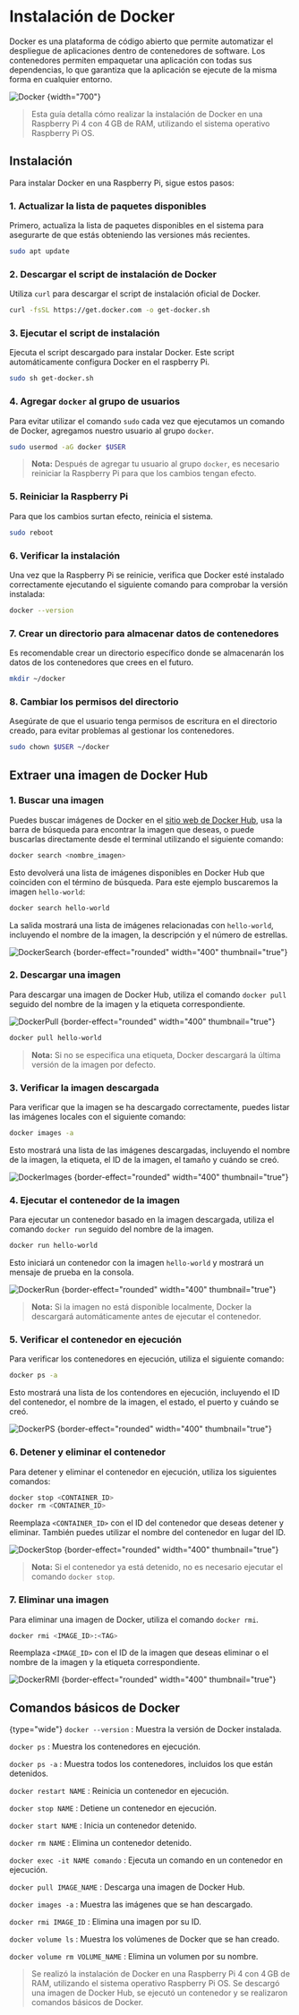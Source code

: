 # Instalación de Docker

Docker es una plataforma de código abierto que permite automatizar el despliegue de aplicaciones dentro de contenedores
de software.
Los contenedores permiten empaquetar una aplicación con todas sus dependencias, lo que garantiza que la aplicación se
ejecute de la misma forma en cualquier entorno.

![Docker](docker.png) {width="700"}

> Esta guía detalla cómo realizar la instalación de Docker en una Raspberry Pi 4 con 4 GB de RAM, utilizando el sistema operativo Raspberry Pi OS.

## Instalación

Para instalar Docker en una Raspberry Pi, sigue estos pasos:

### 1. Actualizar la lista de paquetes disponibles

Primero, actualiza la lista de paquetes disponibles en el sistema para asegurarte de que estás obteniendo las versiones más recientes.

```bash
sudo apt update
```

### 2. Descargar el script de instalación de Docker

Utiliza `curl` para descargar el script de instalación oficial de Docker.

```bash
curl -fsSL https://get.docker.com -o get-docker.sh
```

### 3. Ejecutar el script de instalación

Ejecuta el script descargado para instalar Docker. Este script automáticamente configura Docker en el raspberry Pi.

```bash
sudo sh get-docker.sh
```

### 4. Agregar `docker` al grupo de usuarios

Para evitar utilizar el comando `sudo` cada vez que ejecutamos un comando de Docker, agregamos nuestro usuario al grupo `docker`.

```bash
sudo usermod -aG docker $USER
```

> **Nota:** Después de agregar tu usuario al grupo `docker`, es necesario reiniciar la Raspberry Pi para que los cambios tengan efecto.

### 5. Reiniciar la Raspberry Pi

Para que los cambios surtan efecto, reinicia el sistema.

```bash
sudo reboot
```

### 6. Verificar la instalación

Una vez que la Raspberry Pi se reinicie, verifica que Docker esté instalado correctamente ejecutando el siguiente comando para comprobar la versión instalada:

```bash
docker --version
```

### 7. Crear un directorio para almacenar datos de contenedores

Es recomendable crear un directorio específico donde se almacenarán los datos de los contenedores que crees en el futuro.

```bash
mkdir ~/docker
```

### 8. Cambiar los permisos del directorio

Asegúrate de que el usuario tenga permisos de escritura en el directorio creado, para evitar problemas al gestionar los contenedores.

```bash
sudo chown $USER ~/docker
```

## Extraer una imagen de Docker Hub

### 1. Buscar una imagen

Puedes buscar imágenes de Docker en el [sitio web de Docker Hub](https://hub.docker.com/ "Página oficial de Docker Hub"), usa la barra de búsqueda para encontrar la imagen que deseas, o puede buscarlas directamente desde el terminal utilizando el siguiente comando:

```bash
docker search <nombre_imagen>
```

Esto devolverá una lista de imágenes disponibles en Docker Hub que coinciden con el término de búsqueda. Para este ejemplo buscaremos la imagen `hello-world`:

```bash
docker search hello-world
```

La salida mostrará una lista de imágenes relacionadas con `hello-world`, incluyendo el nombre de la imagen, la descripción y el número de estrellas.

![DockerSearch](docker_search.png) {border-effect="rounded" width="400" thumbnail="true"}

### 2. Descargar una imagen

Para descargar una imagen de Docker Hub, utiliza el comando `docker pull` seguido del nombre de la imagen y la etiqueta correspondiente.

![DockerPull](docker_pull.png) {border-effect="rounded" width="400" thumbnail="true"}

```bash
docker pull hello-world
```

> **Nota:** Si no se especifica una etiqueta, Docker descargará la última versión de la imagen por defecto.

### 3. Verificar la imagen descargada

Para verificar que la imagen se ha descargado correctamente, puedes listar las imágenes locales con el siguiente comando:

```bash
docker images -a
```

Esto mostrará una lista de las imágenes descargadas, incluyendo el nombre de la imagen, la etiqueta, el ID de la imagen, el tamaño y cuándo se creó.

![DockerImages](docker_images.png) {border-effect="rounded" width="400" thumbnail="true"}

### 4. Ejecutar el contenedor de la imagen

Para ejecutar un contenedor basado en la imagen descargada, utiliza el comando `docker run` seguido del nombre de la imagen.

```bash
docker run hello-world
```

Esto iniciará un contenedor con la imagen `hello-world` y mostrará un mensaje de prueba en la consola.

![DockerRun](docker_run.png) {border-effect="rounded" width="400" thumbnail="true"}

> **Nota:** Si la imagen no está disponible localmente, Docker la descargará automáticamente antes de ejecutar el contenedor.

### 5. Verificar el contenedor en ejecución

Para verificar los contenedores en ejecución, utiliza el siguiente comando:

```bash
docker ps -a
```

Esto mostrará una lista de los contendores en ejecución, incluyendo el ID del contenedor, el nombre de la imagen, el estado, el puerto y cuándo se creó.

![DockerPS](docker_ps.png) {border-effect="rounded" width="400" thumbnail="true"}

### 6. Detener y eliminar el contenedor

Para detener y eliminar el contenedor en ejecución, utiliza los siguientes comandos:

```bash
docker stop <CONTAINER_ID>
docker rm <CONTAINER_ID>
```

Reemplaza `<CONTAINER_ID>` con el ID del contenedor que deseas detener y eliminar. También puedes utilizar el nombre del contenedor en lugar del ID.

![DockerStop](docker_stop.png) {border-effect="rounded" width="400" thumbnail="true"}

> **Nota:** Si el contenedor ya está detenido, no es necesario ejecutar el comando `docker stop`.

### 7. Eliminar una imagen

Para eliminar una imagen de Docker, utiliza el comando `docker rmi`.

```bash
docker rmi <IMAGE_ID>:<TAG>
```

Reemplaza `<IMAGE_ID>` con el ID de la imagen que deseas eliminar o el nombre de la imagen y la etiqueta correspondiente.

![DockerRMI](docker_rmi.png) {border-effect="rounded" width="400" thumbnail="true"}

## Comandos básicos de Docker

{type="wide"}
`docker --version`
: Muestra la versión de Docker instalada.

`docker ps`
: Muestra los contenedores en ejecución.

`docker ps -a`
: Muestra todos los contenedores, incluidos los que están detenidos.

`docker restart NAME`
: Reinicia un contenedor en ejecución.

`docker stop NAME`
: Detiene un contenedor en ejecución.

`docker start NAME`
: Inicia un contenedor detenido.

`docker rm NAME`
: Elimina un contenedor detenido.

`docker exec -it NAME comando`
: Ejecuta un comando en un contenedor en ejecución.

`docker pull IMAGE_NAME`
: Descarga una imagen de Docker Hub.

`docker images -a`
: Muestra las imágenes que se han descargado.

`docker rmi IMAGE_ID`
: Elimina una imagen por su ID.

`docker volume ls`
: Muestra los volúmenes de Docker que se han creado.

`docker volume rm VOLUME_NAME`
: Elimina un volumen por su nombre.

> Se realizó la instalación de Docker en una Raspberry Pi 4 con 4 GB de RAM, utilizando el sistema operativo Raspberry Pi OS. Se descargó una imagen de Docker Hub, se ejecutó un contenedor y se realizaron comandos básicos de Docker.